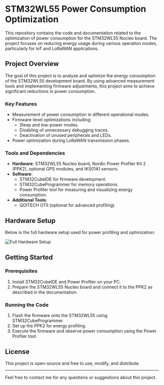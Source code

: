 # STM32WL55 Power Consumption Optimization

This repository contains the code and documentation related to the optimization of power consumption for the STM32WL55 Nucleo board. The project focuses on reducing energy usage during various operation modes, particularly for IoT and LoRaWAN applications.

## Project Overview

The goal of this project is to analyze and optimize the energy consumption of the STM32WL55 development board. By using advanced measurement tools and implementing firmware adjustments, this project aims to achieve significant reductions in power consumption.

### Key Features
- Measurement of power consumption in different operational modes.
- Firmware-level optimizations including:
  - Sleep and low-power modes.
  - Disabling of unnecessary debugging traces.
  - Deactivation of unused peripherals and LEDs.
- Power optimization during LoRaWAN transmission phases.

### Tools and Dependencies
- **Hardware**: STM32WL55 Nucleo board, Nordic Power Profiler Kit 2 (PPK2), optional GPS modules, and IKS01A1 sensors.
- **Software**:
  - STM32CubeIDE for firmware development.
  - STM32CubeProgrammer for memory operations.
  - Power Profiler tool for measuring and visualizing energy consumption.
- **Additional Tools**:
  - QOITECH OTII (optional for advanced profiling).

## Hardware Setup

Below is the full hardware setup used for power profiling and optimization:

![Full Hardware Setup](images/full_hardware_setup.jpg)

## Getting Started

### Prerequisites
1. Install STM32CubeIDE and Power Profiler on your PC.
2. Prepare the STM32WL55 Nucleo board and connect it to the PPK2 as described in the documentation.

### Running the Code
1. Flash the firmware onto the STM32WL55 using STM32CubeProgrammer.
2. Set up the PPK2 for energy profiling.
3. Execute the firmware and observe power consumption using the Power Profiler tool.

## License
This project is open-source and free to use, modify, and distribute.

---

Feel free to contact me for any questions or suggestions about this project.
